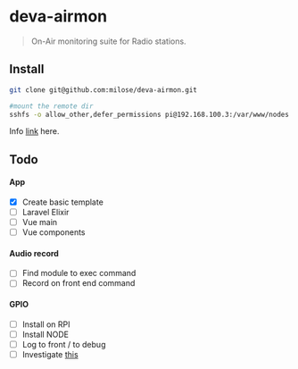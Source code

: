 # deva-airmon

> On-Air monitoring suite for Radio stations.

## Install

```bash
git clone git@github.com:milose/deva-airmon.git

#mount the remote dir
sshfs -o allow_other,defer_permissions pi@192.168.100.3:/var/www/nodes ~/Work/_sandbox/remote
```

Info [link](http://example.com) here.

## Todo

#### App

- [x] Create basic template
- [ ] Laravel Elixir
- [ ] Vue main
- [ ] Vue components

#### Audio record

- [ ] Find module to exec command
- [ ] Record on front end command

#### GPIO

- [ ] Install on RPI
- [ ] Install NODE
- [ ] Log to front / to debug
- [ ] Investigate [this](http://elinux.org/RPi_Tutorial_EGHS%3aGPIO_Protection_Circuits)
